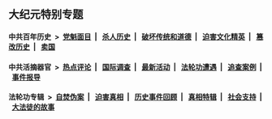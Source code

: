 ## 大纪元特别专题

#### 中共百年历史 &nbsp;>&nbsp; [党魁面目](indexes/nf1176107/README.md?11270430) &nbsp;| &nbsp; [杀人历史](indexes/nf1176106/README.md?11270430) &nbsp;| &nbsp; [破坏传统和道德](indexes/nf1176106/README.md?11270430) &nbsp;| &nbsp; [迫害文化精英](indexes/nf1176111/README.md?11270430) &nbsp;| &nbsp; [篡改历史](indexes/nf1176115/README.md?11270430) &nbsp;| &nbsp; [卖国](indexes/nf1176117/README.md?11270430) 

#### 中共活摘器官 &nbsp;>&nbsp; [热点评论](indexes/nf5879/README.md?11270430) &nbsp;| &nbsp; [国际调查](indexes/nf5947/README.md?11270430) &nbsp;| &nbsp; [最新活动](indexes/nf5883/README.md?11270430) &nbsp;| &nbsp; [法轮功遭遇](indexes/nf5881/README.md?11270430) &nbsp;| &nbsp; [追查案例](indexes/nf5880/README.md?11270430) &nbsp;| &nbsp; [事件报导](indexes/nf5877/README.md?11270430) 

#### 法轮功专辑 &nbsp;>&nbsp; [自焚伪案](indexes/nf5562/README.md?11270430) &nbsp;| &nbsp; [迫害真相](indexes/nf4379/README.md?11270430) &nbsp;| &nbsp; [历史事件回顾](indexes/nf5793/README.md?11270430) &nbsp;| &nbsp; [真相特辑](indexes/nf4389/README.md?11270430) &nbsp;| &nbsp; [社会支持](indexes/nf4386/README.md?11270430) &nbsp;| &nbsp; [大法徒的故事](indexes/nf1147481/README.md?11270430) 
